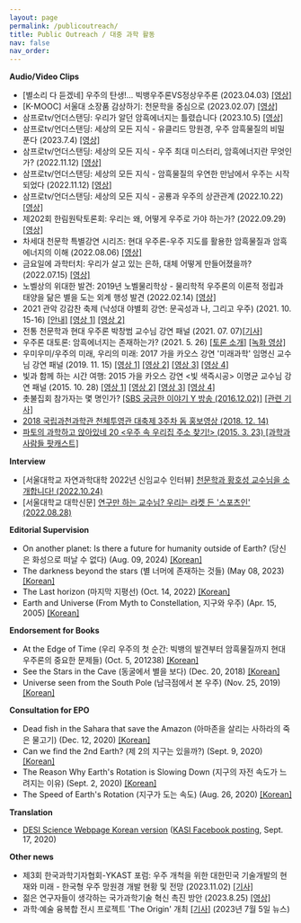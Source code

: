```yaml
---
layout: page
permalink: /publicoutreach/
title: Public Outreach / 대중 과학 활동
nav: false
nav_order: 
---
```


**Audio/Video Clips**

* [별소리 다 듣겠네] 우주의 탄생!… 빅뱅우주론VS정상우주론 (2023.04.03) [[영상]](https://science.ytn.co.kr/program/view.php?mcd=0082&key=202304031633123731)
* [K-MOOC] 서울대 소장품 감상하기: 천문학을 중심으로 (2023.02.07) [[영상]](https://www.kmooc.kr/view/search/황호성)
* 삼프로tv/언더스탠딩: 우리가 알던 암흑에너지는 틀렸습니다 (2023.10.5) [[영상]](https://www.youtube.com/watch?v=LA7l-iZq11s&t=950s)
* 삼프로tv/언더스탠딩: 세상의 모든 지식 - 유클리드 망원경, 우주 암흑물질의 비밀 푼다 (2023.7.4) [[영상]](https://www.youtube.com/watch?v=SIjt6ltYNIQ)
* 삼프로tv/언더스탠딩: 세상의 모든 지식 - 우주 최대 미스터리, 암흑에너지란 무엇인가? (2022.11.12) [[영상]](https://www.youtube.com/watch?v=rhVnDyzPRpk)
* 삼프로tv/언더스탠딩: 세상의 모든 지식 - 암흑물질의 우연한 만남에서 우주는 시작되었다 (2022.11.12) [[영상]](https://www.youtube.com/watch?v=7kx2PGdLdLs)
* 삼프로tv/언더스탠딩: 세상의 모든 지식 - 공룡과 우주의 상관관계 (2022.10.22) [[영상]](https://www.youtube.com/watch?v=svHrkezDDtU)
* 제202회 한림원탁토론회: 우리는 왜, 어떻게 우주로 가야 하는가? (2022.09.29) [[영상]](https://www.youtube.com/watch?v=epzNT5lemtA)
* 차세대 천문학 특별강연 시리즈: 현대 우주론-우주 지도를 활용한 암흑물질과 암흑에너지의 이해 (2022.08.06) [[영상]](https://www.youtube.com/watch?v=EAXHufDpqPA)
* 금요일에 과학터치: 우리가 살고 있는 은하, 대체 어떻게 만들어졌을까? (2022.07.15) [[영상]](https://www.youtube.com/watch?v=3cEKO_ZNMds)
* 노벨상의 위대한 발견: 2019년 노벨물리학상 - 물리학적 우주론의 이론적 정립과 태양을 닮은 별을 도는 외계 행성 발견 (2022.02.14) [[영상]](https://www.youtube.com/watch?v=PXFz2ljakyU)
* 2021 관악 강감찬 축제 (낙성대 야별회 강연: 문곡성과 나, 그리고 우주) (2021. 10. 15-16) [[안내]](https://ggcfest.com/festival2/) [[영상 1]](https://www.youtube.com/watch?v=pD72MNK0zzM) [[영상 2]](https://www.youtube.com/watch?v=BiwgMRHdvqk)
* 전통 천문학과 현대 우주론 박창범 교수님 강연 패널 (2021. 07. 07)[[기사]](http://www.gnnews.org/news/articleView.html?idxno=8390)
* 우주론 대토론: 암흑에너지는 존재하는가? (2021. 5. 26) [[토론 소개]](https://ikaos.org/kaos/apply/view.php?kc_idx=107) [[녹화 영상]](https://www.youtube.com/watch?v=C4e-6dgyzMo)
* 우미우미/우주의 미래, 우리의 미래: 2017 가을 카오스 강연 '미래과학' 임명신 교수님 강연 패널 (2019. 11. 15) [[영상 1]](https://www.youtube.com/watch?v=O-Lu1SCEZsI) [[영상 2]](https://www.youtube.com/watch?v=tNnoYmugJVo) [[영상 3]](https://www.youtube.com/watch?v=71MWCkKxkrY) [[영상 4]](https://www.youtube.com/watch?v=OD8kJ-18cRo)
* 빛과 함께 하는 시간 여행: 2015 가을 카오스 강연 <빛 색즉시공> 이명균 교수님 강연 패널 (2015. 10. 28) [[영상 1]](https://www.youtube.com/watch?v=zU0sWzBFODo) [[영상 2]](https://www.youtube.com/watch?v=QiNmPoQRRPQ) [[영상 3]](https://www.youtube.com/watch?v=RcbGOZQTOTI) [[영상 4]](https://www.youtube.com/watch?v=hM80sLuj8d0)
* 촛불집회 참가자는 몇 명인가? [[SBS 궁금한 이야기 Y 방송 (2016.12.02)]](https://programs.sbs.co.kr/culture/cube/vod/54887/22000207911) [[관련 기사]](http://www.munhwa.com/news/view.html?no=2016122801032603000001)
* [2018 국립과천과학관 천체투영관 대축제 3주차 돔 홍보영상 (2018. 12. 14)](https://www.youtube.com/watch?v=236ZHhzOxN8)
* [파토의 과학하고 앉아있네 20 <우주 속 우리집 주소 찾기!> (2015. 3. 23) [과학과 사람들 팟캐스트]](http://www.podbbang.com/ch/6205?e=21644731)

**Interview**
* [서울대학교 자연과학대학 2022년 신임교수 인터뷰] [천문학과 황호성 교수님을 소개합니다! (2022.10.24)](https://science.snu.ac.kr/newsroom/view/2/11/826)
* [서울대학교 대학신문] [연구만 하는 교수님? 우리는 라켓 든 '스포츠인' (2022.08.28)](http://www.snunews.com/news/articleView.html?idxno=30910)

**Editorial Supervision**

* On another planet: Is there a future for humanity outside of Earth? (당신은 화성으로 떠날 수 없다) (Aug. 09, 2024) [[Korean]](https://www.yes24.com/Product/Goods/129454009)
* The darkness beyond the stars (별 너머에 존재하는 것들) (May 08, 2023) [[Korean]](https://www.aladin.co.kr/shop/wproduct.aspx?ItemId=315174033)
* The Last horizon (마지막 지평선) (Oct. 14, 2022) [[Korean]](https://www.aladin.co.kr/shop/wproduct.aspx?ItemId=302280466)
* Earth and Universe (From Myth to Constellation, 지구와 우주) (Apr. 15, 2005) [[Korean]](https://www.aladin.co.kr/shop/wproduct.aspx?ItemId=554462)

**Endorsement for Books**

* At the Edge of Time (우리 우주의 첫 순간: 빅뱅의 발견부터 암흑물질까지 현대 우주론의 중요한 문제들) (Oct. 5, 201238) [[Korean]](https://product.kyobobook.co.kr/detail/S000209212217)
* See the Stars in the Cave (동굴에서 별을 보다) (Dec. 20, 2018) [[Korean]](http://www.yes24.com/24/goods/67518613?scode=032&OzSrank=1)
* Universe seen from the South Pole (남극점에서 본 우주) (Nov. 25, 2019) [[Korean]](http://www.yes24.com/Product/Goods/84183214?OzSrank=1)

**Consultation for EPO**

* Dead fish in the Sahara that save the Amazon (아마존을 살리는 사하라의 죽은 물고기) (Dec. 12, 2020) [[Korean]](https://jisike.ebs.co.kr/jisike/vodReplayView?siteCd=JE&prodId=352&courseId=BP0PAPB0000000009&stepId=01BP0PAPB0000000009&lectId=20413407)
* Can we find the 2nd Earth? (제 2의 지구는 있을까?) (Sept. 9, 2020) [[Korean]](https://jisike.ebs.co.kr/jisike/vodReplayView?siteCd=JE&prodId=352&courseId=BP0PAPB0000000009&stepId=01BP0PAPB0000000009&lectId=20355202#none)
* The Reason Why Earth's Rotation is Slowing Down (지구의 자전 속도가 느려지는 이유) (Sept. 2, 2020) [[Korean]](https://jisike.ebs.co.kr/jisike/vodReplayView?siteCd=JE&courseId=BP0PAPB0000000009&stepId=01BP0PAPB0000000009&lectId=20349287#none)
* The Speed of Earth's Rotation (지구가 도는 속도) (Aug. 26, 2020) [[Korean]](https://jisike.ebs.co.kr/jisike/vodReplayView?siteCd=JE&prodId=352&courseId=BP0PAPB0000000009&stepId=01BP0PAPB0000000009&lectId=20343292#none)

**Translation**

* [DESI Science Webpage Korean version](https://www.desi.lbl.gov/kr-science/) ([KASI Facebook posting](https://www.facebook.com/kasipr/photos/a.499978350139206/1963428433794183/?type=3&theater), Sept. 17, 2020)

**Other news**
* 제3회 한국과학기자협회-YKAST 포럼: 우주 개척을 위한 대한민국 기술개발의 현재와 미래 - 한국형 우주 망원경 개발 현황 및 전망 (2023.11.02) [[기사]](https://mobile.newsis.com/view.html?ar_id=NISX20231102_0002506772)
* 젊은 연구자들이 생각하는 국가과학기술 혁신 촉진 방안 (2023.8.25) [[영상]](https://www.youtube.com/watch?v=TlHmekhtmjY)
* 과학·예술 융복합 전시 프로젝트 'The Origin' 개최 [[기사]](https://www.discoverynews.kr/news/articleView.html?idxno=1029155) (2023년 7월 5일 뉴스)
